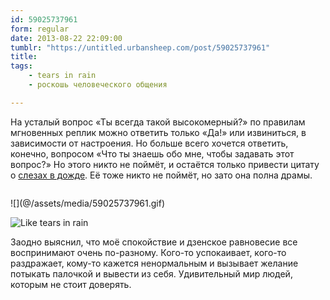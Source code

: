 ```yaml
---
id: 59025737961
form: regular
date: 2013-08-22 22:09:00
tumblr: "https://untitled.urbansheep.com/post/59025737961"
title:
tags:
    - tears in rain
    - роскошь человеческого общения

---
```


<p>На усталый вопрос «Ты всегда такой высокомерный?» по правилам мгновенных реплик можно ответить только «Да!» или извиниться, в зависимости от настроения. Но больше всего хочется ответить, конечно, вопросом «Что ты знаешь обо мне, чтобы задавать этот вопрос?» Но этого никто не поймёт, и остаётся только привести цитату о <a href="http://youtu.be/a_saUN4j7Gw">слезах в дожде</a>. Её тоже никто не поймёт, но зато она полна драмы.</p>

<p><img src="https://66.media.tumblr.com/9e2e46c817afb02ab511d43fa6ec00dd/tumblr_inline_mvr3yzPuM21qz4wzi.gif" alt=""/></p>

<p>![](@/assets/media/59025737961.gif)</p>

<p><img src="@/assets/media/59025737961.gif" alt="Like tears in rain"></p>

<p>Заодно выяснил, что моё спокойствие и дзенское равновесие все воспринимают очень по-разному. Кого-то успокаивает, кого-то раздражает, кому-то кажется ненормальным и вызывает желание потыкать палочкой и вывести из себя. Удивительный мир людей, которым не стоит доверять.</p>

